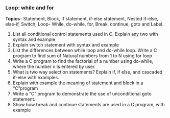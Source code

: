### Loop: while and for

**Topics**- Statement, Block, If statement, if-else statement, Nested if-else, else-if, Switch, Loop- While, do-while, for, Break, continue, goto and Label.

1. List all conditional control statements used in C. Explain any two with syntax and example 
2. Explain switch statement with syntax and example 
3. List the differences between while loop and do-while loop. Write a C program to find sum of Natural numbers from 1 to N using for loop 
4. Write a C program to find the factorial of a number using do-while, where the number n is entered by user. 
5. What is two way selection statements? Explain if, if else, and cascaded if-else with examples. 
6. Explain with example the meaning of statement and block in a “C”program 
7. Write a “C” program to demonstrate the use of unconditional goto statement.
8. Show how break and continue statements are used in a C program, with example 
